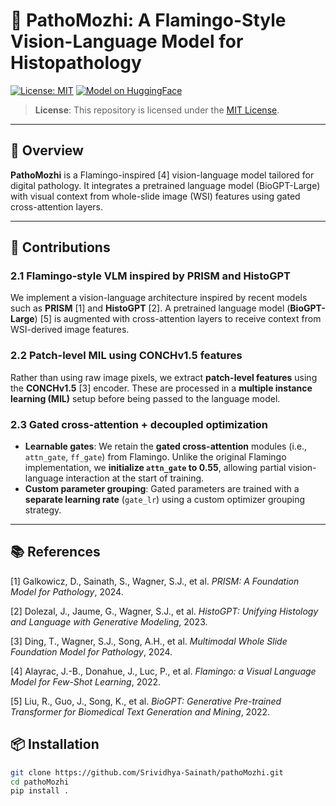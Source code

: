 # 🧬 PathoMozhi: A Flamingo-Style Vision-Language Model for Histopathology

[![License: MIT](https://img.shields.io/badge/License-MIT-green.svg)](LICENSE)
[![Model on HuggingFace](https://img.shields.io/badge/HuggingFace-oyemainhun/pathoMozhi-yellow.svg)](https://huggingface.co/oyemainhun/pathoMozhi)

> **License**: This repository is licensed under the [MIT License](LICENSE).

---

## 🚀 Overview

**PathoMozhi** is a Flamingo-inspired [4] vision-language model tailored for digital pathology. It integrates a pretrained language model (BioGPT-Large) with visual context from whole-slide image (WSI) features using gated cross-attention layers.  

---

## 🧪 Contributions

### 2.1 Flamingo-style VLM inspired by PRISM and HistoGPT

We implement a vision-language architecture inspired by recent models such as **PRISM** [1] and **HistoGPT** [2]. A pretrained language model (**BioGPT-Large**) [5] is augmented with cross-attention layers to receive context from WSI-derived image features.

### 2.2 Patch-level MIL using CONCHv1.5 features

Rather than using raw image pixels, we extract **patch-level features** using the **CONCHv1.5** [3] encoder. These are processed in a **multiple instance learning (MIL)** setup before being passed to the language model.

### 2.3 Gated cross-attention + decoupled optimization

- **Learnable gates**: We retain the **gated cross-attention** modules (i.e., `attn_gate`, `ff_gate`) from Flamingo. Unlike the original Flamingo implementation, we **initialize `attn_gate` to 0.55**, allowing partial vision-language interaction at the start of training.
- **Custom parameter grouping**: Gated parameters are trained with a **separate learning rate** (`gate_lr`) using a custom optimizer grouping strategy.

---
## 📚 References

[1] Galkowicz, D., Sainath, S., Wagner, S.J., et al. *PRISM: A Foundation Model for Pathology*, 2024.  

[2] Dolezal, J., Jaume, G., Wagner, S.J., et al. *HistoGPT: Unifying Histology and Language with Generative Modeling*, 2023.  

[3] Ding, T., Wagner, S.J., Song, A.H., et al. *Multimodal Whole Slide Foundation Model for Pathology*, 2024.

[4] Alayrac, J.-B., Donahue, J., Luc, P., et al. *Flamingo: a Visual Language Model for Few-Shot Learning*, 2022.

[5] Liu, R., Guo, J., Song, K., et al. *BioGPT: Generative Pre-trained Transformer for Biomedical Text Generation and Mining*, 2022.

## 📦 Installation

```bash
git clone https://github.com/Srividhya-Sainath/pathoMozhi.git
cd pathoMozhi
pip install .
